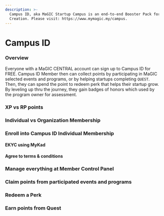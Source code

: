 ```yaml
---
description: >-
  Campus ID, aka MaGIC Startup Campus is an end-to-end Booster Pack for Startup
  Creation. Please visit: https://www.mymagic.my/campus.
---
```


# Campus ID

### Overview

Everyone with a MaGIC CENTRAL account can sign up to Campus ID for FREE. Campus ID Member then can collect points by participating in MaGIC selected events and programs, or by helping startups completing `QUEST`. Then, they can spend the point to redeem perk that helps their startup grow. By leveling up thru the journey, they gain badges of honors which used by the program owner for assessment.

### XP vs RP points

### Individual vs Organization Membership

### Enroll into Campus ID Individual Membership

#### EKYC using MyKad

#### Agree to terms & conditions

### Manage everything at Member Control Panel

### Claim points from participated events and programs

### Redeem a Perk

### Earn points from Quest







